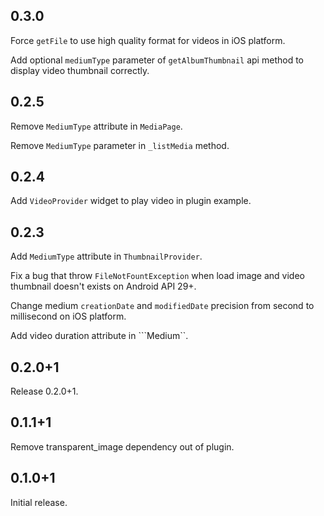 ## 0.3.0

Force ```getFile``` to use high quality format for videos in iOS platform.

Add optional ```mediumType``` parameter of ```getAlbumThumbnail``` api method to display video thumbnail correctly.

## 0.2.5

Remove ```MediumType``` attribute in ```MediaPage```.

Remove ```MediumType``` parameter in ```_listMedia``` method.

## 0.2.4

Add ```VideoProvider``` widget to play video in plugin example.

## 0.2.3

Add ```MediumType``` attribute in ```ThumbnailProvider```.

Fix a bug that throw ```FileNotFountException``` when load image and video thumbnail doesn't exists on Android API 29+.

Change medium ```creationDate``` and ```modifiedDate``` precision from second to millisecond on iOS platform.

Add video duration attribute in ```Medium``.

## 0.2.0+1

Release 0.2.0+1.

## 0.1.1+1

Remove transparent_image dependency out of plugin.

## 0.1.0+1

Initial release.
